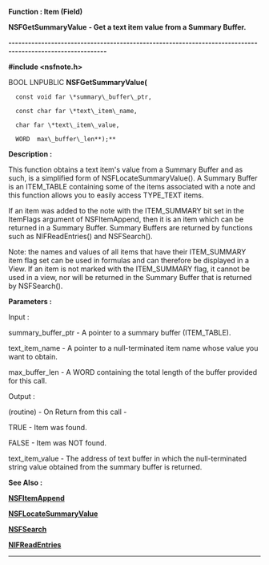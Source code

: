 




<!--
 /\* Font Definitions \*/
 @font-face
 {font-family:"Tms Rmn";
 panose-1:2 2 6 3 4 5 5 2 3 4;}
@font-face
 {font-family:Helv;
 panose-1:2 11 6 4 2 2 2 3 2 4;}
@font-face
 {font-family:"Cambria Math";
 panose-1:2 4 5 3 5 4 6 3 2 4;}
 /\* Style Definitions \*/
 p.MsoNormal, li.MsoNormal, div.MsoNormal
 {margin-top:0cm;
 margin-right:0cm;
 margin-bottom:8.0pt;
 margin-left:0cm;
 line-height:107%;
 font-size:11.0pt;
 font-family:"Calibri",sans-serif;}
.MsoChpDefault
 {font-size:11.0pt;}
.MsoPapDefault
 {margin-bottom:8.0pt;
 line-height:107%;}
 /\* Page Definitions \*/
 @page WordSection1
 {size:612.0pt 792.0pt;
 margin:72.0pt 72.0pt 72.0pt 72.0pt;}
div.WordSection1
 {page:WordSection1;}
-->




 


**Function : Item (Field)**



**NSFGetSummaryValue** **- Get a
text item value from a Summary Buffer.**


**----------------------------------------------------------------------------------------------------------**



**#include <nsfnote.h>**



BOOL
LNPUBLIC **NSFGetSummaryValue(**  

      const void far \*summary\_buffer\_ptr,  

      const char far \*text\_item\_name,  

      char far \*text\_item\_value,  

      WORD  max\_buffer\_len**);**



**Description :**



This
function obtains a text item's value from a Summary Buffer and as such, is a
simplified form of NSFLocateSummaryValue().  A Summary Buffer is an ITEM\_TABLE
containing some of the items associated with a note and this function allows
you to easily access TYPE\_TEXT items.  

  

If an item was added to the note with the ITEM\_SUMMARY bit set in the ItemFlags
argument of NSFItemAppend, then it is an item which can be returned in a
Summary Buffer.  Summary Buffers are returned by functions such as
NIFReadEntries() and NSFSearch().  

  

Note:  the names and values of all items that have their ITEM\_SUMMARY item flag
set can be used in formulas and can therefore be displayed in a View.  If an
item is not marked with the ITEM\_SUMMARY flag, it cannot be used in a view, nor
will be returned in the Summary Buffer that is returned by NSFSearch().


 


**Parameters :**



Input :  

summary\_buffer\_ptr  -  A pointer to a summary buffer (ITEM\_TABLE).  

  

text\_item\_name  -  A pointer to a null-terminated item name whose value you
want to obtain.  

  

max\_buffer\_len  -  A WORD containing the total length of the buffer provided
for this call.  

  




Output :  

(routine)  -  On Return from this call -  

  

TRUE - Item was found.  

FALSE - Item was NOT found.  

  

  

text\_item\_value  -  The address of text buffer in which the null-terminated
string value obtained from the summary buffer is returned.  

  




 **See Also :**


**[NSFItemAppend](NSFItemAppend.md)**


**[NSFLocateSummaryValue](NSFLocateSummaryValue.md)**


**[NSFSearch](NSFSearch.md)**


**[NIFReadEntries](NIFReadEntries.md)**



----------------------------------------------------------------------------------------------------------


 





